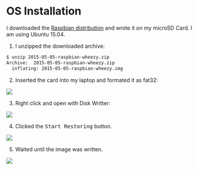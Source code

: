 # OS Installation

I downloaded the [Raspbian distribution](https://www.raspberrypi.org/downloads/raspbian/) and wrote it on my microSD Card.
I am using Ubuntu 15.04.

 1. I unzipped the downloaded archive:
 
 ```sh
 $ unzip 2015-05-05-raspbian-wheezy.zip 
 Archive:  2015-05-05-raspbian-wheezy.zip
   inflating: 2015-05-05-raspbian-wheezy.img 
 ```
 
 2. Inserted the card into my laptop and formated it as fat32:
 
   ![](http://i.imgur.com/Kyf7crT.png)
   
 3. Right click and open with Disk Writter:
 
   ![](http://i.imgur.com/RWc88dG.png)
   
 4. Clicked the <kbd>Start Restoring</kbd> button.
 
   ![](http://i.imgur.com/lkaObGR.png)
   
 5. Waited until the image was written.
 
   ![](http://i.imgur.com/Aao1Ugl.png)
  
